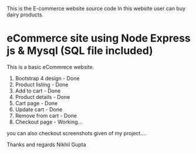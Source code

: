 This is the E-commerce website source code
In this website user can buy dairy products.

# eCommerce site using Node Express js & Mysql (SQL file included)
This is a basic eCommrece website.

1. Bootstrap 4 design - Done
2. Product listing - Done
3. Add to cart - Done
4. Product details - Done
5. Cart page - Done
6. Update cart - Done
7. Remove from cart - Done
8. Checkout page - Working...


you can also checkout screenshots given of my project....


Thanks and regards
Nikhil Gupta




